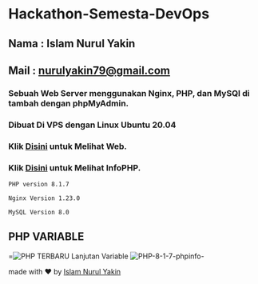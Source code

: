 # Hackathon-Semesta-DevOps
## Nama : Islam Nurul Yakin
## Mail : nurulyakin79@gmail.com
### Sebuah Web Server menggunakan Nginx, PHP, dan MySQl di tambah dengan phpMyAdmin.
### Dibuat Di VPS dengan Linux Ubuntu 20.04
### Klik [Disini](http://www.islamyakin.live/) untuk Melihat Web.
### Klik [Disini](http://www.islamyakin.live/info.php?) untuk Melihat InfoPHP.
```
PHP version 8.1.7
```
```
Nginx Version 1.23.0
```
```
MySQL Version 8.0
````
## PHP VARIABLE
=![PHP TERBARU](https://user-images.githubusercontent.com/73155834/175764667-d5a5608a-dc68-41f6-8fb2-9955d47ec7cd.png)
Lanjutan Variable
![PHP-8-1-7-phpinfo-](https://user-images.githubusercontent.com/73155834/175764675-3d3253e0-35a4-4ae4-9191-3fd1fd8490e7.png)













made with ❤️ by [Islam Nurul Yakin](https://islamyakin.github.io)

